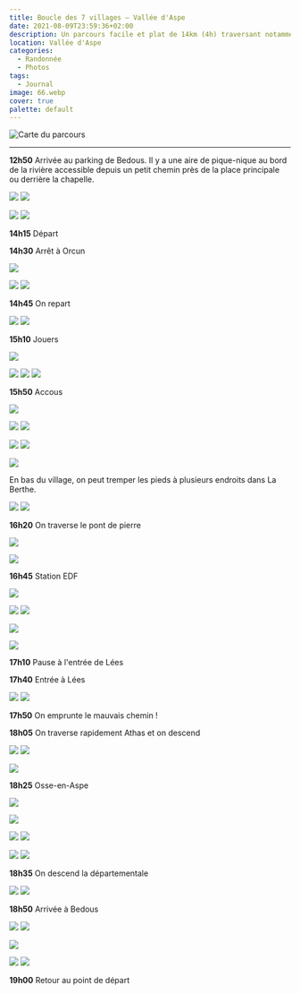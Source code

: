 ```yaml
---
title: Boucle des 7 villages — Vallée d'Aspe
date: 2021-08-09T23:59:36+02:00
description: Un parcours facile et plat de 14km (4h) traversant notamment Bedous, Accous et Osse-en-Aspe, avec peu d'ombre durant la marche mais de nombreuses opportunités de s'arrêter pour prendre une pause et profiter du lieu.
location: Vallée d'Aspe
categories:
  - Randonnée
  - Photos
tags:
  - Journal
image: 66.webp
cover: true
palette: default
---
```


![Carte du parcours](map.webp "Tracé : [fichier GPX](7-villages.gpx)")

---

**12h50** Arrivée au parking de Bedous. Il y a une aire de pique-nique au bord de la rivière accessible depuis un petit chemin près de la place principale ou derrière la chapelle.

![](realme-3.webp) ![](realme-4.webp)

![](realme-2.webp) ![](realme-1.webp)

**14h15** Départ

**14h30** Arrêt à Orcun

![](07.webp)

![](05.webp) ![](06.webp)

**14h45** On repart

![](13.webp) ![](14.webp)

**15h10** Jouers

![](20.webp)

![](22.webp) ![](21.webp) ![](23.webp)

**15h50** Accous

![](29.webp)

![](30.webp) ![](31.webp)

![](35.webp) ![](41.webp)

![](37.webp)

En bas du village, on peut tremper les pieds à plusieurs endroits dans La Berthe.

![](45.webp) ![](46.webp)

**16h20** On traverse le pont de pierre

![](51.webp)

![](58.webp)

**16h45** Station EDF

![](62.webp)

![](63.webp) ![](65.webp)

![](70.webp)

![](66.webp)

**17h10** Pause à l'entrée de Lées

**17h40** Entrée à Lées

![](71.webp) ![](73.webp)

**17h50** On emprunte le mauvais chemin !

**18h05** On traverse rapidement Athas et on descend

![](78.webp) ![](79.webp)

![](80.webp)

**18h25** Osse-en-Aspe

![](81.webp)

![](97.webp)

![](92.webp) ![](86.webp)

![](88.webp) ![](95.webp)

**18h35** On descend la départementale

![](98.webp) ![](99.webp)

**18h50** Arrivée à Bedous

![](100.webp) ![](101.webp)

![](103.webp)

![](104.webp) ![](106.webp)

**19h00** Retour au point de départ
